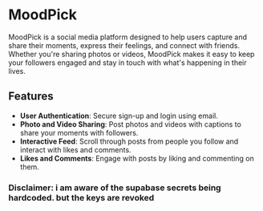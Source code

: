 # MoodPick

MoodPick is a social media platform designed to help users capture and share their moments, express their feelings, and connect with friends. Whether you're sharing photos or videos, MoodPick makes it easy to keep your followers engaged and stay in touch with what's happening in their lives.

## Features

- **User Authentication**: Secure sign-up and login using email.
- **Photo and Video Sharing**: Post photos and videos with captions to share your moments with followers.
- **Interactive Feed**: Scroll through posts from people you follow and interact with likes and comments.
- **Likes and Comments**: Engage with posts by liking and commenting on them.


### Disclaimer: i am aware of the supabase secrets being hardcoded. but the keys are revoked
